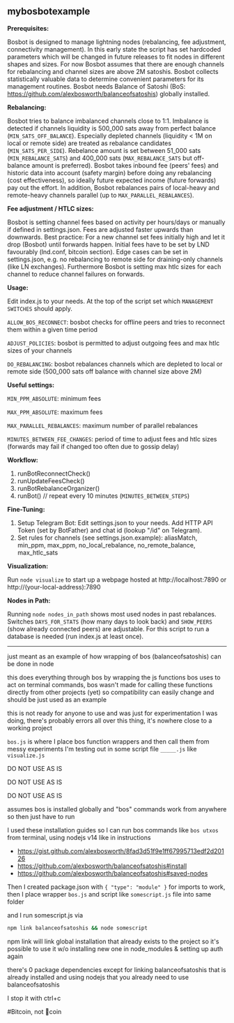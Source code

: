 ## mybosbotexample

**Prerequisites:**

Bosbot is designed to manage lightning nodes (rebalancing, fee adjustment, connectivity management). In this early state the script has set hardcoded parameters which will be changed in future releases to fit nodes in different shapes and sizes. For now Bosbot assumes that there are enough channels for rebalancing and channel sizes are above 2M satoshis. Bosbot collects statistically valuable data to determine convenient parameters for its management routines.
Bosbot needs Balance of Satoshi (BoS: https://github.com/alexbosworth/balanceofsatoshis) globally installed.

**Rebalancing:**

Bosbot tries to balance imbalanced channels close to 1:1. Imbalance is detected if channels liquidity is 500_000 sats away from perfect balance (`MIN_SATS_OFF_BALANCE`). Especially depleted channels (liquidity < 1M on local or remote side) are treated as rebalance candidates (`MIN_SATS_PER_SIDE`). Rebelance amount is set between 51_000 sats (`MIN_REBALANCE_SATS`) and 400_000 sats (`MAX_REBALANCE_SATS` but off-balance amount is preferred). Bosbot takes inbound fee (peers' fees) and historic data into account (safety margin) before doing any rebalancing (cost effectiveness), so ideally future expected income (future forwards) pay out the effort. In addition, Bosbot rebalances pairs of local-heavy and remote-heavy channels parallel (up to `MAX_PARALLEL_REBALANCES`).

**Fee adjustment / HTLC sizes:**

Bosbot is setting channel fees based on activity per hours/days or manually if defined in settings.json. Fees are adjusted faster upwards than downwards. Best practice: For a new channel set fees initially high and let it drop (Bosbot) until forwards happen. Initial fees have to be set by LND favourably (lnd.conf, bitcoin section). Edge cases can be set in settings.json, e.g. no rebalancing to remote side for draining-only channels (like LN exchanges). Furthermore Bosbot is setting max htlc sizes for each channel to reduce channel failures on forwards. 

**Usage:**

Edit index.js to your needs. At the top of the script set which `MANAGEMENT SWITCHES` should apply.

`ALLOW_BOS_RECONNECT`: bosbot checks for offline peers and tries to reconnect them within a given time period

`ADJUST_POLICIES`: bosbot is permitted to adjust outgoing fees and max htlc sizes of your channels

`DO_REBALANCING`: bosbot rebalances channels which are depleted to local or remote side (500_000 sats off balance with channel size above 2M)

**Useful settings:**

`MIN_PPM_ABSOLUTE`: minimum fees

`MAX_PPM_ABSOLUTE`: maximum fees

`MAX_PARALLEL_REBALANCES`: maximum number of parallel rebalances

`MINUTES_BETWEEN_FEE_CHANGES`: period of time to adjust fees and htlc sizes (forwards may fail if changed too often due to gossip delay)

**Workflow:**
1) runBotReconnectCheck()
2) runUpdateFeesCheck()
3) runBotRebalanceOrganizer()
4) runBot() // repeat every 10 minutes (`MINUTES_BETWEEN_STEPS`)

**Fine-Tuning:**
1) Setup Telegram Bot: Edit settings.json to your needs. Add HTTP API Token (set by BotFather) and chat id (lookup "/id" on Telegram).
2) Set rules for channels (see settings.json.example): aliasMatch, min_ppm, max_ppm, no_local_rebalance, no_remote_balance, max_htlc_sats

**Visualization:**

Run `node visualize` to start up a webpage hosted at http://localhost:7890 or http://(your-local-address):7890  
  
**Nodes in Path:**
  
Running `node nodes_in_path` shows most used nodes in past rebalances. Switches `DAYS_FOR_STATS` (how many days to look back) and `SHOW_PEERS` (show already connected peers) are adjustable. For this script to run a database is needed (run index.js at least once).

___________________________________________________________
just meant as an example of how wrapping of bos (balanceofsatoshis) can be done in node

this does everything through bos by wrapping the js functions bos uses to act on terminal commands, bos wasn't made for calling these functions directly from other projects (yet) so compatibility can easily change and should be just used as an example

this is not ready for anyone to use and was just for experimentation I was doing, there's probably errors all over this thing, it's nowhere close to a working project

`bos.js` is where I place bos function wrappers and then call them from messy experiments I'm testing out in some script file `_____.js` like `visualize.js`

DO NOT USE AS IS

DO NOT USE AS IS

DO NOT USE AS IS

assumes bos is installed globally and "bos" commands work from anywhere so then just have to run

I used these installation guides so I can run bos commands like `bos utxos` from terminal, using nodejs v14 like in instructions

* https://gist.github.com/alexbosworth/8fad3d51f9e1ff67995713edf2d20126
* https://github.com/alexbosworth/balanceofsatoshis#install
* https://github.com/alexbosworth/balanceofsatoshis#saved-nodes

Then I created package.json with `{ "type": "module" }` for imports to work, then I place wrapper `bos.js` and script like `somescript.js` file into same folder

and I run somescript.js via

```bash
npm link balanceofsatoshis && node somescript
```

npm link will link global installation that already exists to the project so it's possible to use it w/o installing new one in node_modules & setting up auth again

there's 0 package dependencies except for linking balanceofsatoshis that is already installed and using nodejs that you already need to use balanceofsatoshis

I stop it with ctrl+c

#Bitcoin, not 💩coin


